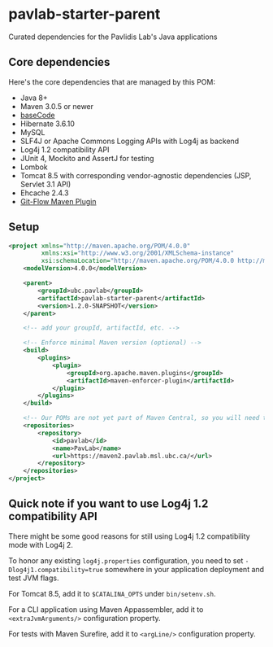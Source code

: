 # pavlab-starter-parent

Curated dependencies for the Pavlidis Lab's Java applications

## Core dependencies

Here's the core dependencies that are managed by this POM:

 - Java 8+
 - Maven 3.0.5 or newer
 - [baseCode](https://github.com/pavlidisLab/baseCode)
 - Hibernate 3.6.10
 - MySQL
 - SLF4J or Apache Commons Logging APIs with Log4j as backend
 - Log4j 1.2 compatibility API
 - JUnit 4, Mockito and AssertJ for testing
 - Lombok
 - Tomcat 8.5 with corresponding vendor-agnostic dependencies (JSP, Servlet 3.1 API)
 - Ehcache 2.4.3
 - [Git-Flow Maven Plugin](https://github.com/aleksandr-m/gitflow-maven-plugin)

## Setup

```xml
<project xmlns="http://maven.apache.org/POM/4.0.0"
         xmlns:xsi="http://www.w3.org/2001/XMLSchema-instance"
         xsi:schemaLocation="http://maven.apache.org/POM/4.0.0 http://maven.apache.org/xsd/maven-4.0.0.xsd">
    <modelVersion>4.0.0</modelVersion>

    <parent>
        <groupId>ubc.pavlab</groupId>
        <artifactId>pavlab-starter-parent</artifactId>
        <version>1.2.0-SNAPSHOT</version>
    </parent>

    <!-- add your groupId, artifactId, etc. -->

    <!-- Enforce minimal Maven version (optional) -->
    <build>
        <plugins>
            <plugin>
                <groupId>org.apache.maven.plugins</groupId>
                <artifactId>maven-enforcer-plugin</artifactId>
            </plugin>
        </plugins>
    </build>

    <!-- Our POMs are not yet part of Maven Central, so you will need the following entry -->
    <repositories>
        <repository>
            <id>pavlab</id>
            <name>PavLab</name>
            <url>https://maven2.pavlab.msl.ubc.ca/</url>
        </repository>
    </repositories>
</project>
```

## Quick note if you want to use Log4j 1.2 compatibility API

There might be some good reasons for still using Log4j 1.2 compatibility mode
with Log4j 2.

To honor any existing `log4j.properties` configuration, you need to set
`-Dlog4j1.compatibility=true` somewhere in your application deployment and test
JVM flags.

For Tomcat 8.5, add it to `$CATALINA_OPTS` under `bin/setenv.sh`.

For a CLI application using Maven Appassembler, add it to
`<extraJvmArguments/>` configuration property.

For tests with Maven Surefire, add it to `<argLine/>` configuration property.
